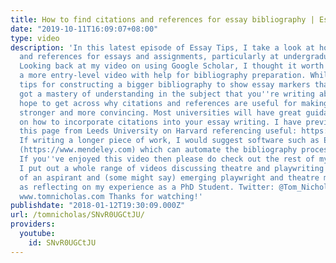 ```yaml
---
title: How to find citations and references for essay bibliography | Essay Tips
date: "2019-10-11T16:09:07+08:00"
type: video
description: 'In this latest episode of Essay Tips, I take a look at how to find citations
  and references for essays and assignments, particularly at undergraduate level.
  Looking back at my video on using Google Scholar, I thought it worth putting together
  a more entry-level video with help for bibliography preparation. While I give some
  tips for constructing a bigger bibliography to show essay markers that you''ve really
  got a mastery of understanding in the subject that you''re writing about, I also
  hope to get across why citations and references are useful for making your argument
  stronger and more convincing. Most universities will have great guidance available
  on how to incorporate citations into your essay writing. I have previously found
  this page from Leeds University on Harvard referencing useful: https://library.leeds.ac.uk/skills-citations-harvard#activate-how_to_incorporate_citations_into_your_work
  If writing a longer piece of work, I would suggest software such as EndNote or Mendeley
  (https://www.mendeley.com) which can automate the bibliography process for you.
  If you''ve enjoyed this video then please do check out the rest of my channel where
  I put out a whole range of videos discussing theatre and playwriting from the perspective
  of an aspirant and (some might say) emerging playwright and theatre maker as well
  as reflecting on my experience as a PhD Student. Twitter: @Tom_Nicholas Website:
  www.tomnicholas.com Thanks for watching!'
publishdate: "2018-01-12T19:30:09.000Z"
url: /tomnicholas/SNvR0UGCtJU/
providers:
  youtube:
    id: SNvR0UGCtJU
---
```


